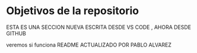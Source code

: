 # Objetivos de la repositorio
ESTA ES UNA SECCION NUEVA ESCRITA DESDE VS CODE , AHORA DESDE GITHUB


veremos si funciona
README ACTUALIZADO POR PABLO ALVAREZ